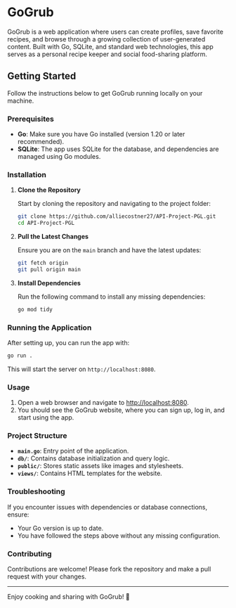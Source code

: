 # GoGrub

GoGrub is a web application where users can create profiles, save favorite recipes, and browse through a growing collection of user-generated content. Built with Go, SQLite, and standard web technologies, this app serves as a personal recipe keeper and social food-sharing platform.

## Getting Started

Follow the instructions below to get GoGrub running locally on your machine.

### Prerequisites

- **Go**: Make sure you have Go installed (version 1.20 or later recommended).
- **SQLite**: The app uses SQLite for the database, and dependencies are managed using Go modules.

### Installation

1. **Clone the Repository**

   Start by cloning the repository and navigating to the project folder:

   ```bash
   git clone https://github.com/alliecostner27/API-Project-PGL.git
   cd API-Project-PGL
   ```

2. **Pull the Latest Changes**

   Ensure you are on the `main` branch and have the latest updates:

   ```bash
   git fetch origin
   git pull origin main
   ```

3. **Install Dependencies**

   Run the following command to install any missing dependencies:

   ```bash
   go mod tidy
   ```

### Running the Application

After setting up, you can run the app with:

```bash
go run .
```

This will start the server on `http://localhost:8080`.

### Usage

1. Open a web browser and navigate to [http://localhost:8080](http://localhost:8080).
2. You should see the GoGrub website, where you can sign up, log in, and start using the app.

### Project Structure

- **`main.go`**: Entry point of the application.
- **`db/`**: Contains database initialization and query logic.
- **`public/`**: Stores static assets like images and stylesheets.
- **`views/`**: Contains HTML templates for the website.

### Troubleshooting

If you encounter issues with dependencies or database connections, ensure:
- Your Go version is up to date.
- You have followed the steps above without any missing configuration.

### Contributing

Contributions are welcome! Please fork the repository and make a pull request with your changes.

---

Enjoy cooking and sharing with GoGrub! 🍲
